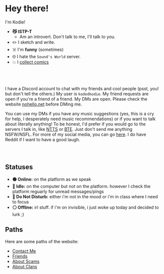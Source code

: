 # Hey there!

I'm Kodie!
* **😼 ISTP-T**
  * Am an introvert. Don't talk to me, I'll talk to you.
* ✏️ I sketch and write.
* ☠️ I'm **funny** (sometimes)
* 🤓 I hate the `Sound's World` server.
* 💥 I [collect comics](https://kodedkodie.github.io/wip)

######  

I have a Discord account to chat with my friends and cool people (psst, you! but don't tell the others.) My user is `kodedkodie`. My friend requests are open if you're a friend of a friend. My DMs are open. Please check the website [nohello.net](https://nohello.net) before DMing me.

You can use my DMs if you have any music suggestions (yes, this is a cry for help, I desperately need music recommendations) or if you want to talk about literally anything! To be honest, I'd prefer if you would go to the servers I talk in, like [NTTS](https://discord.gg/ntts) or [BTE](https://discord.gg/EzHjKDJJZ3). Just don't send me anything NSFW/NSFL. For more of my social media, you can go [here](https://kodedkodie.github.io/contact-me). I do have Reddit if I want to have a good laugh.

######  

## Statuses
* **🟢 Online:** on the platform as we speak
* **🌙 Idle:** on the computer but not on the platform. however I check the platform reguarly for unread messages/pings
* **🔴 Do Not Disturb:** either i'm not in the mood or i'm in class where I need to focus
* **⚪ Offline:** irl stuff. if i'm on invisible, i just woke up today and decided to lurk ;)

## Paths
Here are some paths of the website:
- [Contact Me](https://kodedkodie.github.io/contact-me)
- [Friends](https://kodedkodie.github.io/friends)
- [About Scams](https://kodedkodie.github.io/i-got-scammed)
- [About Clans](https://kodedkodie.github.io/clans)

